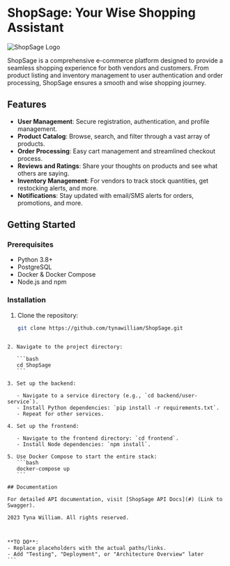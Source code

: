 # ShopSage: Your Wise Shopping Assistant

![ShopSage Logo](./path-to-your-logo.png)

ShopSage is a comprehensive e-commerce platform designed to provide a seamless shopping experience for both vendors and customers. From product listing and inventory management to user authentication and order processing, ShopSage ensures a smooth and wise shopping journey.

## Features

- **User Management**: Secure registration, authentication, and profile management.
- **Product Catalog**: Browse, search, and filter through a vast array of products.
- **Order Processing**: Easy cart management and streamlined checkout process.
- **Reviews and Ratings**: Share your thoughts on products and see what others are saying.
- **Inventory Management**: For vendors to track stock quantities, get restocking alerts, and more.
- **Notifications**: Stay updated with email/SMS alerts for orders, promotions, and more.

## Getting Started

### Prerequisites

- Python 3.8+
- PostgreSQL
- Docker & Docker Compose
- Node.js and npm

### Installation

1. Clone the repository:
   ```bash
   git clone https://github.com/tynawilliam/ShopSage.git
   ```

````

2. Navigate to the project directory:

   ```bash
   cd ShopSage
   ```

3. Set up the backend:

   - Navigate to a service directory (e.g., `cd backend/user-service`).
   - Install Python dependencies: `pip install -r requirements.txt`.
   - Repeat for other services.

4. Set up the frontend:

   - Navigate to the frontend directory: `cd frontend`.
   - Install Node dependencies: `npm install`.

5. Use Docker Compose to start the entire stack:
   ```bash
   docker-compose up
   ```

## Documentation

For detailed API documentation, visit [ShopSage API Docs](#) (Link to Swagger).

2023 Tyna William. All rights reserved.



**TO DO**:
- Replace placeholders with the actual paths/links.
- Add "Testing", "Deployment", or "Architecture Overview" later
```
````
